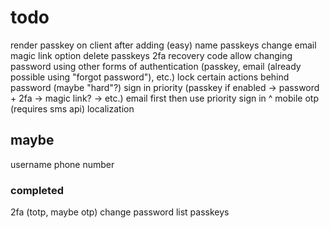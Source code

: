 # todo
render passkey on client after adding (easy)
name passkeys
change email
magic link option
delete passkeys
2fa recovery code
allow changing password using other forms of authentication (passkey, email (already possible using "forgot password"), etc.)
lock certain actions behind password (maybe "hard"?)
sign in priority (passkey if enabled -> password + 2fa -> magic link? -> etc.)
email first then use priority sign in ^
mobile otp (requires sms api)
localization

## maybe

username
phone number

### completed

2fa (totp, maybe otp)
change password
list passkeys
